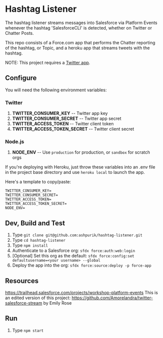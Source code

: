 # Hashtag Listener

The hashtag listener streams messages into Salesforce via Platform Events whenever the hashtag 'SalesforceCLI' is detected, whether on Twitter or Chatter Posts.

This repo consists of a Force.com app that performs the Chatter reporting of the hashtag, or Topic,
and a heroku app that streams tweets with the hashtag.

NOTE: This project requires a [Twitter app](https://apps.twitter.com/).

## Configure

You will need the following environment variables:

### Twitter
1. __TWITTER_CONSUMER_KEY__ -- Twitter app key
1. __TWITTER_CONSUMER_SECRET__ -- Twitter app secret
1. __TWITTER_ACCESS_TOKEN__ -- Twitter client token
1. __TWITTER_ACCESS_TOKEN_SECRET__ -- Twitter client secret

### Node.js
1. __NODE_ENV__ -- Use `production` for production, or `sandbox` for scratch orgs

If you're deploying with Heroku, just throw these variables into an .env file in the project base directory and use `heroku local` to launch the app.

Here's a template to copy/paste:
```code
TWITTER_CONSUMER_KEY=
TWITTER_CONSUMER_SECRET=
TWITTER_ACCESS_TOKEN=
TWITTER_ACCESS_TOKEN_SECRET=
NODE_ENV=
```

## Dev, Build and Test

1. Type `git clone git@github.com:ashpurik/hashtag-listener.git`
1. Type `cd hashtag-listener`
1. Type `npm install`
1. Authenticate to a Salesforce org: `sfdx force:auth:web:login`
1. [Optional] Set this org as the default: `sfdx force:config:set defaultusername=<your username> --global`
1. Deploy the app into the org: `sfdx force:source:deploy -p force-app`

## Resources

https://trailhead.salesforce.com/projects/workshop-platform-events
This is an edited version of this project: https://github.com/Amorelandra/twitter-salesforce-stream by Emily Rose

## Run
1. Type `npm start`
